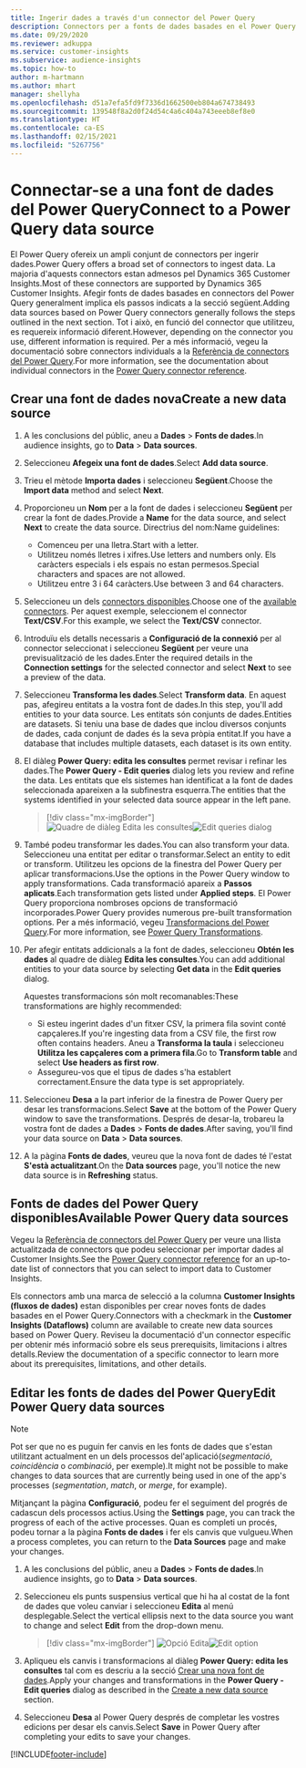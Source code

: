 ```yaml
---
title: Ingerir dades a través d'un connector del Power Query
description: Connectors per a fonts de dades basades en el Power Query.
ms.date: 09/29/2020
ms.reviewer: adkuppa
ms.service: customer-insights
ms.subservice: audience-insights
ms.topic: how-to
author: m-hartmann
ms.author: mhart
manager: shellyha
ms.openlocfilehash: d51a7efa5fd9f7336d1662500eb804a674738493
ms.sourcegitcommit: 139548f8a2d0f24d54c4a6c404a743eeeb8ef8e0
ms.translationtype: HT
ms.contentlocale: ca-ES
ms.lasthandoff: 02/15/2021
ms.locfileid: "5267756"
---
```

# <a name="connect-to-a-power-query-data-source"></a><span data-ttu-id="6d1b6-103">Connectar-se a una font de dades del Power Query</span><span class="sxs-lookup"><span data-stu-id="6d1b6-103">Connect to a Power Query data source</span></span>

<span data-ttu-id="6d1b6-104">El Power Query ofereix un ampli conjunt de connectors per ingerir dades.</span><span class="sxs-lookup"><span data-stu-id="6d1b6-104">Power Query offers a broad set of connectors to ingest data.</span></span> <span data-ttu-id="6d1b6-105">La majoria d'aquests connectors estan admesos pel Dynamics 365 Customer Insights.</span><span class="sxs-lookup"><span data-stu-id="6d1b6-105">Most of these connectors are supported by Dynamics 365 Customer Insights.</span></span> <span data-ttu-id="6d1b6-106">Afegir fonts de dades basades en connectors del Power Query generalment implica els passos indicats a la secció següent.</span><span class="sxs-lookup"><span data-stu-id="6d1b6-106">Adding data sources based on Power Query connectors generally follows the steps outlined in the next section.</span></span> <span data-ttu-id="6d1b6-107">Tot i això, en funció del connector que utilitzeu, es requereix informació diferent.</span><span class="sxs-lookup"><span data-stu-id="6d1b6-107">However, depending on the connector you use, different information is required.</span></span> <span data-ttu-id="6d1b6-108">Per a més informació, vegeu la documentació sobre connectors individuals a la [Referència de connectors del Power Query](https://docs.microsoft.com/power-query/connectors/).</span><span class="sxs-lookup"><span data-stu-id="6d1b6-108">For more information, see the documentation about individual connectors in the [Power Query connector reference](https://docs.microsoft.com/power-query/connectors/).</span></span>

## <a name="create-a-new-data-source"></a><span data-ttu-id="6d1b6-109">Crear una font de dades nova</span><span class="sxs-lookup"><span data-stu-id="6d1b6-109">Create a new data source</span></span>

1. <span data-ttu-id="6d1b6-110">A les conclusions del públic, aneu a **Dades** > **Fonts de dades**.</span><span class="sxs-lookup"><span data-stu-id="6d1b6-110">In audience insights, go to **Data** > **Data sources**.</span></span>

1. <span data-ttu-id="6d1b6-111">Seleccioneu **Afegeix una font de dades**.</span><span class="sxs-lookup"><span data-stu-id="6d1b6-111">Select **Add data source**.</span></span>

1. <span data-ttu-id="6d1b6-112">Trieu el mètode **Importa dades** i seleccioneu **Següent**.</span><span class="sxs-lookup"><span data-stu-id="6d1b6-112">Choose the **Import data** method and select **Next**.</span></span>

1. <span data-ttu-id="6d1b6-113">Proporcioneu un **Nom** per a la font de dades i seleccioneu **Següent** per crear la font de dades.</span><span class="sxs-lookup"><span data-stu-id="6d1b6-113">Provide a **Name** for the data source, and select **Next** to create the data source.</span></span> <span data-ttu-id="6d1b6-114">Directrius del nom:</span><span class="sxs-lookup"><span data-stu-id="6d1b6-114">Name guidelines:</span></span> 
   - <span data-ttu-id="6d1b6-115">Comenceu per una lletra.</span><span class="sxs-lookup"><span data-stu-id="6d1b6-115">Start with a letter.</span></span>
   - <span data-ttu-id="6d1b6-116">Utilitzeu només lletres i xifres.</span><span class="sxs-lookup"><span data-stu-id="6d1b6-116">Use letters and numbers only.</span></span> <span data-ttu-id="6d1b6-117">Els caràcters especials i els espais no estan permesos.</span><span class="sxs-lookup"><span data-stu-id="6d1b6-117">Special characters and spaces are not allowed.</span></span>
   - <span data-ttu-id="6d1b6-118">Utilitzeu entre 3 i 64 caràcters.</span><span class="sxs-lookup"><span data-stu-id="6d1b6-118">Use between 3 and 64 characters.</span></span>

1. <span data-ttu-id="6d1b6-119">Seleccioneu un dels [connectors disponibles](#available-power-query-data-sources).</span><span class="sxs-lookup"><span data-stu-id="6d1b6-119">Choose one of the [available connectors](#available-power-query-data-sources).</span></span> <span data-ttu-id="6d1b6-120">Per aquest exemple, seleccionem el connector **Text/CSV**.</span><span class="sxs-lookup"><span data-stu-id="6d1b6-120">For this example, we select the **Text/CSV** connector.</span></span>

1. <span data-ttu-id="6d1b6-121">Introduïu els detalls necessaris a **Configuració de la connexió** per al connector seleccionat i seleccioneu **Següent** per veure una previsualització de les dades.</span><span class="sxs-lookup"><span data-stu-id="6d1b6-121">Enter the required details in the **Connection settings** for the selected connector and select **Next** to see a preview of the data.</span></span>

1. <span data-ttu-id="6d1b6-122">Seleccioneu **Transforma les dades**.</span><span class="sxs-lookup"><span data-stu-id="6d1b6-122">Select **Transform data**.</span></span> <span data-ttu-id="6d1b6-123">En aquest pas, afegireu entitats a la vostra font de dades.</span><span class="sxs-lookup"><span data-stu-id="6d1b6-123">In this step, you'll add entities to your data source.</span></span> <span data-ttu-id="6d1b6-124">Les entitats són conjunts de dades.</span><span class="sxs-lookup"><span data-stu-id="6d1b6-124">Entities are datasets.</span></span> <span data-ttu-id="6d1b6-125">Si teniu una base de dades que inclou diversos conjunts de dades, cada conjunt de dades és la seva pròpia entitat.</span><span class="sxs-lookup"><span data-stu-id="6d1b6-125">If you have a database that includes multiple datasets, each dataset is its own entity.</span></span>

1. <span data-ttu-id="6d1b6-126">El diàleg **Power Query: edita les consultes** permet revisar i refinar les dades.</span><span class="sxs-lookup"><span data-stu-id="6d1b6-126">The **Power Query - Edit queries** dialog lets you review and refine the data.</span></span> <span data-ttu-id="6d1b6-127">Les entitats que els sistemes han identificat a la font de dades seleccionada apareixen a la subfinestra esquerra.</span><span class="sxs-lookup"><span data-stu-id="6d1b6-127">The entities that the systems identified in your selected data source appear in the left pane.</span></span>

   > [!div class="mx-imgBorder"]
   > <span data-ttu-id="6d1b6-128">![Quadre de diàleg Edita les consultes](media/data-manager-configure-edit-queries.png "Quadre de diàleg Edita les consultes")</span><span class="sxs-lookup"><span data-stu-id="6d1b6-128">![Edit queries dialog](media/data-manager-configure-edit-queries.png "Edit queries dialog")</span></span>

1. <span data-ttu-id="6d1b6-129">També podeu transformar les dades.</span><span class="sxs-lookup"><span data-stu-id="6d1b6-129">You can also transform your data.</span></span> <span data-ttu-id="6d1b6-130">Seleccioneu una entitat per editar o transformar.</span><span class="sxs-lookup"><span data-stu-id="6d1b6-130">Select an entity to edit or transform.</span></span> <span data-ttu-id="6d1b6-131">Utilitzeu les opcions de la finestra del Power Query per aplicar transformacions.</span><span class="sxs-lookup"><span data-stu-id="6d1b6-131">Use the options in the Power Query window to apply transformations.</span></span> <span data-ttu-id="6d1b6-132">Cada transformació apareix a **Passos aplicats**.</span><span class="sxs-lookup"><span data-stu-id="6d1b6-132">Each transformation gets listed under **Applied steps**.</span></span> <span data-ttu-id="6d1b6-133">El Power Query proporciona nombroses opcions de transformació incorporades.</span><span class="sxs-lookup"><span data-stu-id="6d1b6-133">Power Query provides numerous pre-built transformation options.</span></span> <span data-ttu-id="6d1b6-134">Per a més informació, vegeu [Transformacions del Power Query](https://docs.microsoft.com/power-query/power-query-what-is-power-query#transformations).</span><span class="sxs-lookup"><span data-stu-id="6d1b6-134">For more information, see [Power Query Transformations](https://docs.microsoft.com/power-query/power-query-what-is-power-query#transformations).</span></span>

1. <span data-ttu-id="6d1b6-135">Per afegir entitats addicionals a la font de dades, seleccioneu **Obtén les dades** al quadre de diàleg **Edita les consultes**.</span><span class="sxs-lookup"><span data-stu-id="6d1b6-135">You can add additional entities to your data source by selecting **Get data** in the **Edit queries** dialog.</span></span>

   <span data-ttu-id="6d1b6-136">Aquestes transformacions són molt recomanables:</span><span class="sxs-lookup"><span data-stu-id="6d1b6-136">These transformations are highly recommended:</span></span>

   - <span data-ttu-id="6d1b6-137">Si esteu ingerint dades d'un fitxer CSV, la primera fila sovint conté capçaleres.</span><span class="sxs-lookup"><span data-stu-id="6d1b6-137">If you're ingesting data from a CSV file, the first row often contains headers.</span></span> <span data-ttu-id="6d1b6-138">Aneu a **Transforma la taula** i seleccioneu **Utilitza les capçaleres com a primera fila**.</span><span class="sxs-lookup"><span data-stu-id="6d1b6-138">Go to **Transform table** and select **Use headers as first row**.</span></span>
   - <span data-ttu-id="6d1b6-139">Assegureu-vos que el tipus de dades s'ha establert correctament.</span><span class="sxs-lookup"><span data-stu-id="6d1b6-139">Ensure the data type is set appropriately.</span></span>

1. <span data-ttu-id="6d1b6-140">Seleccioneu **Desa** a la part inferior de la finestra de Power Query per desar les transformacions.</span><span class="sxs-lookup"><span data-stu-id="6d1b6-140">Select **Save** at the bottom of the Power Query window to save the transformations.</span></span> <span data-ttu-id="6d1b6-141">Després de desar-la, trobareu la vostra font de dades a **Dades** > **Fonts de dades**.</span><span class="sxs-lookup"><span data-stu-id="6d1b6-141">After saving, you'll find your data source on **Data** > **Data sources**.</span></span>

1. <span data-ttu-id="6d1b6-142">A la pàgina **Fonts de dades**, veureu que la nova font de dades té l'estat **S'està actualitzant**.</span><span class="sxs-lookup"><span data-stu-id="6d1b6-142">On the **Data sources** page, you'll notice the new data source is in **Refreshing** status.</span></span>

## <a name="available-power-query-data-sources"></a><span data-ttu-id="6d1b6-143">Fonts de dades del Power Query disponibles</span><span class="sxs-lookup"><span data-stu-id="6d1b6-143">Available Power Query data sources</span></span>

<span data-ttu-id="6d1b6-144">Vegeu la [Referència de connectors del Power Query](https://docs.microsoft.com/power-query/connectors/) per veure una llista actualitzada de connectors que podeu seleccionar per importar dades al Customer Insights.</span><span class="sxs-lookup"><span data-stu-id="6d1b6-144">See the [Power Query connector reference](https://docs.microsoft.com/power-query/connectors/) for an up-to-date list of connectors that you can select to import data to Customer Insights.</span></span> 

<span data-ttu-id="6d1b6-145">Els connectors amb una marca de selecció a la columna **Customer Insights (fluxos de dades)** estan disponibles per crear noves fonts de dades basades en el Power Query.</span><span class="sxs-lookup"><span data-stu-id="6d1b6-145">Connectors with a checkmark in the **Customer Insights (Dataflows)** column are available to create new data sources based on Power Query.</span></span> <span data-ttu-id="6d1b6-146">Reviseu la documentació d'un connector específic per obtenir més informació sobre els seus prerequisits, limitacions i altres detalls.</span><span class="sxs-lookup"><span data-stu-id="6d1b6-146">Review the documentation of a specific connector to learn more about its prerequisites, limitations, and other details.</span></span>

## <a name="edit-power-query-data-sources"></a><span data-ttu-id="6d1b6-147">Editar les fonts de dades del Power Query</span><span class="sxs-lookup"><span data-stu-id="6d1b6-147">Edit Power Query data sources</span></span>

> [!NOTE]
> <span data-ttu-id="6d1b6-148">Pot ser que no es puguin fer canvis en les fonts de dades que s'estan utilitzant actualment en un dels processos del'aplicació(*segmentació*, *coincidència* o *combinació*, per exemple).</span><span class="sxs-lookup"><span data-stu-id="6d1b6-148">It might not be possible to make changes to data sources that are currently being used in one of the app's processes (*segmentation*, *match*, or *merge*, for example).</span></span> 
>
> <span data-ttu-id="6d1b6-149">Mitjançant la pàgina **Configuració**, podeu fer el seguiment del progrés de cadascun dels processos actius.</span><span class="sxs-lookup"><span data-stu-id="6d1b6-149">Using the **Settings** page, you can track the progress of each of the active processes.</span></span> <span data-ttu-id="6d1b6-150">Quan es completi un procés, podeu tornar a la pàgina **Fonts de dades** i fer els canvis que vulgueu.</span><span class="sxs-lookup"><span data-stu-id="6d1b6-150">When a process completes, you can return to the **Data Sources** page and make your changes.</span></span>

1. <span data-ttu-id="6d1b6-151">A les conclusions del públic, aneu a **Dades** > **Fonts de dades**.</span><span class="sxs-lookup"><span data-stu-id="6d1b6-151">In audience insights, go to **Data** > **Data sources**.</span></span>

2. <span data-ttu-id="6d1b6-152">Seleccioneu els punts suspensius vertical que hi ha al costat de la font de dades que voleu canviar i seleccioneu **Edita** al menú desplegable.</span><span class="sxs-lookup"><span data-stu-id="6d1b6-152">Select the vertical ellipsis next to the data source you want to change and select **Edit** from the drop-down menu.</span></span>

   > [!div class="mx-imgBorder"]
   > <span data-ttu-id="6d1b6-153">![Opció Edita](media/edit-option-data-sources.png "Opció Edita")</span><span class="sxs-lookup"><span data-stu-id="6d1b6-153">![Edit option](media/edit-option-data-sources.png "Edit option")</span></span>

3. <span data-ttu-id="6d1b6-154">Apliqueu els canvis i transformacions al diàleg **Power Query: edita les consultes** tal com es descriu a la secció [Crear una nova font de dades](#create-a-new-data-source).</span><span class="sxs-lookup"><span data-stu-id="6d1b6-154">Apply your changes and transformations in the **Power Query - Edit queries** dialog as described in the [Create a new data source](#create-a-new-data-source) section.</span></span>

4. <span data-ttu-id="6d1b6-155">Seleccioneu **Desa** al Power Query després de completar les vostres edicions per desar els canvis.</span><span class="sxs-lookup"><span data-stu-id="6d1b6-155">Select **Save** in Power Query after completing your edits to save your changes.</span></span>


[!INCLUDE[footer-include](../includes/footer-banner.md)]